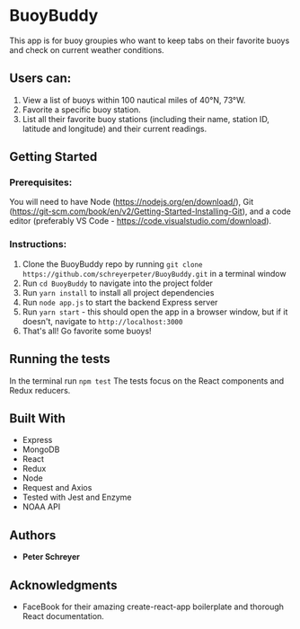 # BuoyBuddy

This app is for buoy groupies who want to keep tabs on their favorite buoys and check on current weather conditions.

## Users can:
1. View a list of buoys within 100 nautical miles of 40°N, 73°W.
2. Favorite a specific buoy station.
3. List all their favorite buoy stations (including their name, station ID, latitude and longitude) and their current readings.

## Getting Started

### Prerequisites:

You will need to have Node (https://nodejs.org/en/download/), Git (https://git-scm.com/book/en/v2/Getting-Started-Installing-Git), and a code editor (preferably VS Code - https://code.visualstudio.com/download).

### Instructions:

1. Clone the BuoyBuddy repo by running `git clone https://github.com/schreyerpeter/BuoyBuddy.git` in a terminal window
2. Run `cd BuoyBuddy` to navigate into the project folder
3. Run `yarn install` to install all project dependencies
4. Run `node app.js` to start the backend Express server
5. Run `yarn start` - this should open the app in a browser window, but if it doesn't, navigate to `http://localhost:3000` 
6. That's all! Go favorite some buoys!

## Running the tests

In the terminal run `npm test`
The tests focus on the React components and Redux reducers.

## Built With

* Express
* MongoDB
* React
* Redux
* Node
* Request and Axios
* Tested with Jest and Enzyme
* NOAA API

## Authors

* **Peter Schreyer**

## Acknowledgments

* FaceBook for their amazing create-react-app boilerplate and thorough React documentation.
